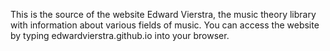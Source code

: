 This is the source of the website Edward Vierstra, the music theory library with information about various fields of music.
You can access the website by typing edwardvierstra.github.io into your browser.
